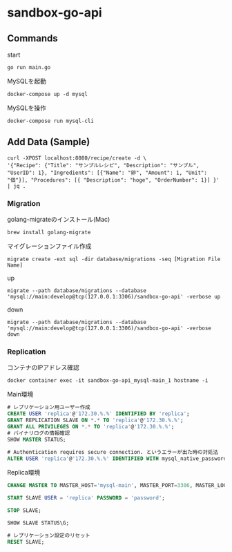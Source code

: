 # sandbox-go-api


## Commands

start

`go run main.go`

MySQLを起動

`docker-compose up -d mysql`

MySQLを操作

`docker-compose run mysql-cli`

## Add Data (Sample)

```shell
curl -XPOST localhost:8080/recipe/create -d \
'{"Recipe": {"Title": "サンプルレシピ", "Description": "サンプル", "UserID": 1}, "Ingredients": [{"Name": "卵", "Amount": 1, "Unit": "個"}], "Procedures": [{ "Description": "hoge", "OrderNumber": 1}] }' | jq .
```

### Migration

golang-migrateのインストール(Mac)

`brew install golang-migrate`

マイグレーションファイル作成

`migrate create -ext sql -dir database/migrations -seq [Migration File Name]`

up

`migrate --path database/migrations --database 'mysql://main:develop@tcp(127.0.0.1:3306)/sandbox-go-api' -verbose up`


down

`migrate --path database/migrations --database 'mysql://main:develop@tcp(127.0.0.1:3306)/sandbox-go-api' -verbose down`

### Replication

コンテナのIPアドレス確認

`docker container exec -it sandbox-go-api_mysql-main_1 hostname -i`

Main環境

```sql
# レプリケーション用ユーザー作成
CREATE USER 'replica'@'172.30.%.%' IDENTIFIED BY 'replica';
GRANT REPLICATION SLAVE ON *.* TO 'replica'@'172.30.%.%';
GRANT ALL PRIVILEGES ON *.* TO 'replica'@'172.30.%.%';
# バイナリログの情報確認
SHOW MASTER STATUS;

# Authentication requires secure connection. というエラーが出た時の対処法
ALTER USER 'replica'@'172.30.%.%' IDENTIFIED WITH mysql_native_password BY 'password';
```

Replica環境

```sql
CHANGE MASTER TO MASTER_HOST='mysql-main', MASTER_PORT=3306, MASTER_LOG_FILE='5f7556518596-bin.000001', MASTER_LOG_POS=156;

START SLAVE USER = 'replica' PASSWORD = 'password';

STOP SLAVE;

SHOW SLAVE STATUS\G;

# レプリケーション設定のリセット
RESET SLAVE;
```

